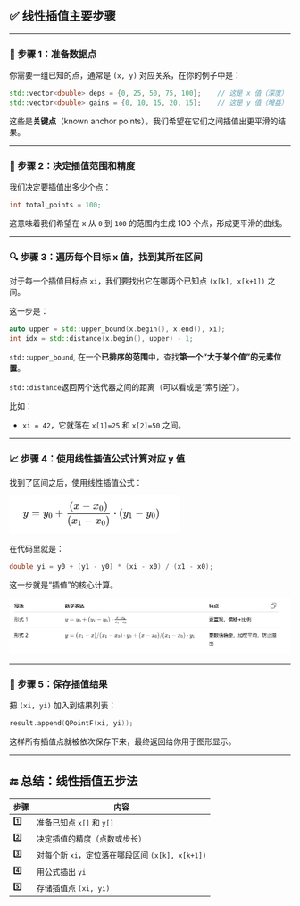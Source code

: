 

## ✅ 线性插值主要步骤

------

### **🧮 步骤 1：准备数据点**

你需要一组已知的点，通常是 `(x, y)` 对应关系，在你的例子中是：

```cpp
std::vector<double> deps = {0, 25, 50, 75, 100};    // 这是 x 值（深度）
std::vector<double> gains = {0, 10, 15, 20, 15};    // 这是 y 值（增益）
```

这些是**关键点**（known anchor points），我们希望在它们之间插值出更平滑的结果。

------

### **📏 步骤 2：决定插值范围和精度**

我们决定要插值出多少个点：

```cpp
int total_points = 100;
```

这意味着我们希望在 x 从 `0` 到 `100` 的范围内生成 100 个点，形成更平滑的曲线。

------

### **🔍 步骤 3：遍历每个目标 x 值，找到其所在区间**

对于每一个插值目标点 `xi`，我们要找出它在哪两个已知点 `(x[k], x[k+1])` 之间。

这一步是：

```cpp
auto upper = std::upper_bound(x.begin(), x.end(), xi);
int idx = std::distance(x.begin(), upper) - 1;
```

`std::upper_bound`, 在一个**已排序的范围**中，查找**第一个“大于某个值”的元素位置**。

`std::distance`返回两个迭代器之间的距离（可以看成是“索引差”）。

比如：

- `xi = 42`，它就落在 `x[1]=25` 和 `x[2]=50` 之间。

------

### **📈 步骤 4：使用线性插值公式计算对应 y 值**

找到了区间之后，使用线性插值公式：

![image-20250716161208537](readme_原理.assets/image-20250716161208537.png)

在代码里就是：

```cpp
double yi = y0 + (y1 - y0) * (xi - x0) / (x1 - x0);
```

这一步就是“插值”的核心计算。

![image-20250717133245842](readme_原理.assets/image-20250717133245842.png)

------

### **📝 步骤 5：保存插值结果**

把 `(xi, yi)` 加入到结果列表：

```cpp
result.append(QPointF(xi, yi));
```

这样所有插值点就被依次保存下来，最终返回给你用于图形显示。

------

## 🔚 总结：线性插值五步法

| 步骤 | 内容                                             |
| ---- | ------------------------------------------------ |
| 1️⃣    | 准备已知点 `x[]` 和 `y[]`                        |
| 2️⃣    | 决定插值的精度（点数或步长）                     |
| 3️⃣    | 对每个新 `xi`，定位落在哪段区间 `(x[k], x[k+1])` |
| 4️⃣    | 用公式插出 `yi`                                  |
| 5️⃣    | 存储插值点 `(xi, yi)`                            |

